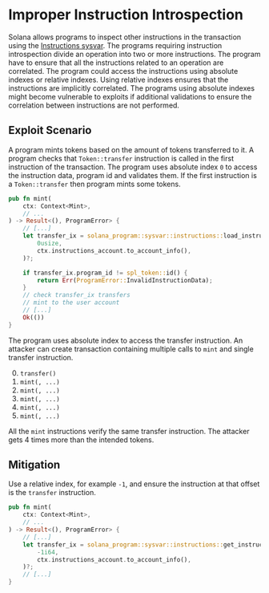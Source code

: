 # Improper Instruction Introspection

Solana allows programs to inspect other instructions in the transaction using the [Instructions sysvar](https://docs.solanalabs.com/implemented-proposals/instruction_introspection). The programs requiring instruction introspection divide an operation into two or more instructions. The program have to ensure that all the instructions related to an operation are correlated. The program could access the instructions using absolute indexes or relative indexes. Using relative indexes ensures that the instructions are implicitly correlated. The programs using absolute indexes might become vulnerable to exploits if additional validations to ensure the correlation between instructions are not performed.

## Exploit Scenario

A program mints tokens based on the amount of tokens transferred to it. A program checks that `Token::transfer` instruction is called in the first instruction of the transaction. The program uses absolute index `0` to access the instruction data, program id and validates them. If the first instruction is a `Token::transfer` then program mints some tokens.

```rust
pub fn mint(
    ctx: Context<Mint>,
    // ...
) -> Result<(), ProgramError> {
    // [...]
    let transfer_ix = solana_program::sysvar::instructions::load_instruction_at_checked(
        0usize,
        ctx.instructions_account.to_account_info(),
    )?;

    if transfer_ix.program_id != spl_token::id() {
        return Err(ProgramError::InvalidInstructionData);
    }
    // check transfer_ix transfers
    // mint to the user account
    // [...]
    Ok(())
}
```

The program uses absolute index to access the transfer instruction. An attacker can create transaction containing multiple calls to `mint` and single transfer instruction.

0. `transfer()`
1. `mint(, ...)`
2. `mint(, ...)`
3. `mint(, ...)`
4. `mint(, ...)`
5. `mint(, ...)`

All the `mint` instructions verify the same transfer instruction. The attacker gets 4 times more than the intended tokens.

## Mitigation

Use a relative index, for example `-1`, and ensure the instruction at that offset is the `transfer` instruction.

```rust
pub fn mint(
    ctx: Context<Mint>,
    // ...
) -> Result<(), ProgramError> {
    // [...]
    let transfer_ix = solana_program::sysvar::instructions::get_instruction_relative(
        -1i64,
        ctx.instructions_account.to_account_info(),
    )?;
    // [...]
}
```
